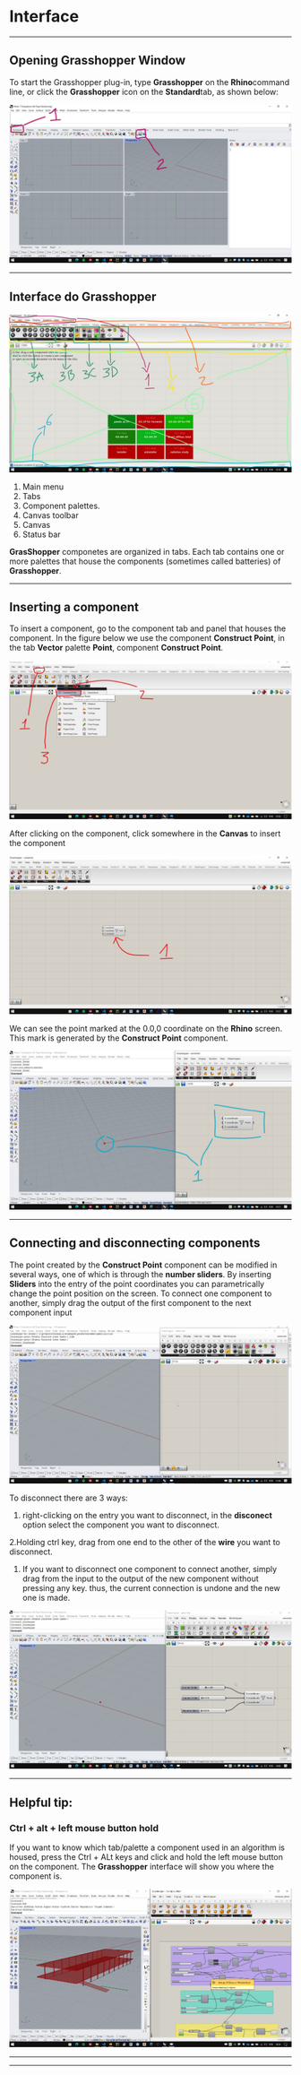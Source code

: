 # Interface

_______________
## Opening Grasshopper Window

To start the Grasshopper plug-in, type **Grasshopper** on the **Rhino**command line, or click the **Grasshopper** icon on the **Standard**tab, as shown below:

![launch](./gh_launch.jpg)

____________

## Interface do Grasshopper

![Interface](./gh_inter.jpg)

1. Main menu
2. Tabs
3. Component palettes.
4. Canvas toolbar
5. Canvas
6. Status bar

**GrasShopper** componetes are organized in tabs. Each tab contains one or more palettes that house the components (sometimes called batteries) of **Grasshopper**.


____________
## Inserting a component

 To insert a component, go to the component tab and panel that houses the component. In the figure below we use the component **Construct Point**, in the tab **Vector** palette **Point**, component **Construct Point**.

![comp](./comp_01.jpg)

After clicking on the component, click somewhere in the **Canvas** to insert the component

![comp](./comp_02.jpg)

We can see the point marked at the 0.0,0 coordinate on the **Rhino** screen. This mark is generated by the **Construct Point** component.

![comp](./comp_03.jpg)

_____________________
## Connecting and disconnecting components

The point created by the **Construct Point** component can be modified in several ways, one of which is through the **number sliders**. By inserting **Sliders** into the entry of the point coordinates you can parametrically change the point position on the screen. To connect one component to another, simply drag the output of the first component to the next component input

![component](./component.gif)

To disconnect there are 3 ways:
 1. right-clicking on the entry you want to disconnect, in the **disconect** option select the component you want to disconnect.
   
 2.Holding ctrl key, drag from one end to the other of the **wire** you want to disconnect.
 
 1. If you want to disconnect one component to connect another, simply drag from the input to the output of the new component without pressing any key. thus, the current connection is undone and the new one is made.

![component](./disconect.gif)

___________________

## Helpful tip:
### Ctrl + alt + left mouse button hold

If you want to know which tab/palette a component used in an algorithm is housed, press the Ctrl + ALt keys and click and hold the left mouse button on the component. The **Grasshopper** interface will show you where the component is.

![gif](./ctrl_alt_lmb.gif)

___________
___________

